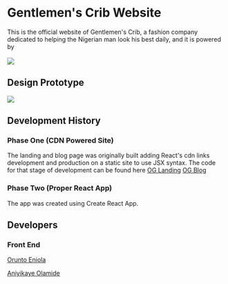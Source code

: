 # Gentlemen's Crib Website
This is the official website of Gentlemen's Crib, a fashion company dedicated to helping the Nigerian man look his best daily, and it is powered by <br/><br/>
<img src="https://img.shields.io/badge/React-20232A?style=for-the-badge&logo=react&logoColor=61DAFB" />

## Design Prototype
[<img src="https://img.shields.io/badge/Figma-F24E1E?style=for-the-badge&logo=figma&logoColor=white">](https://www.figma.com/file/0e7tdvNKQrKFZg5SyBEJr7/Gentlemen's-Crib?node-id=0%3A1)

## Development History
### Phase One (CDN Powered Site)
The landing and blog page was originally built adding React's cdn links development and production on a static site to use JSX syntax. The code for that stage of development can be found here
[OG Landing](https://github.com/orunto/gcrib-landing)
[OG Blog](https://github.com/orunto/gcrib-blog)

### Phase Two (Proper React App)
The app was created using Create React App.

## Developers
### Front End
[Orunto Eniola](https://github.com/orunto)

[Aniyikaye Olamide](https://github.com/chayilDeborah)